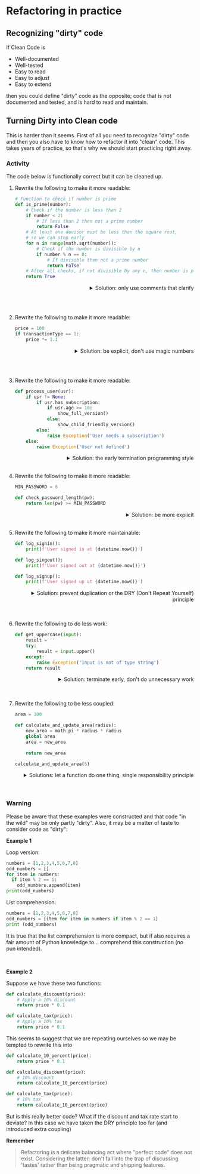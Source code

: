 # Refactoring in practice

## Recognizing "dirty" code
If Clean Code is

- Well-documented
- Well-tested
- Easy to read
- Easy to adjust
- Easy to extend

then you could define "dirty" code as the opposite; code that is not documented and tested, and is hard to read and maintain.

## Turning Dirty into Clean code
This is harder than it seems. First of all you need to recognize "dirty" code and then you also have to know how to refactor it into "clean" code. This takes years of practice, so that's why we should start practicing right away.

### Activity
The code below is functionally correct but it can be cleaned up.

1. Rewrite the following to make it more readable:

    ```python
    # Function to check if number is prime
    def is_prime(number):
        # Check if the number is less than 2
        if number < 2:
            # If less than 2 then not a prime number
            return False
        # At least one devisor must be less than the square root,
        # so we can stop early
        for n in range(math.sqrt(number)):
            # Check if the number is divisible by n
            if number % n == 0:
                # If divisible then not a prime number
                return False
        # After all checks, if not divisible by any n, then number is prime
        return True
    ```

    <details markdown="1">
    <summary align="right">
    Solution: only use comments that clarify
    </summary>

    ```python
    def is_prime(number: int) -> bool:
        if number < 2:
            return False
        # At least one devisor must be less than the square root,
        # so we can stop early
        for n in range(math.sqrt(number)):
            if number % n == 0:
                return False
        return True
    ```
    </details>

    <br><br>

1. Rewrite the following to make it more readable:

    ```python
    price = 100
    if transactionType == 1:
        price *= 1.1
    ```
    <details markdown="1">
    <summary align="right">
    Solution: be explicit, don't use magic numbers
    </summary>
    <br>

    ```python
    VAT_APPLICATION_TYPE = 1
    VAT_MULTIPLIER = 1.1

    price = 10
    if transactionType == VAT_APPLICATION_TYPE:
        price *= VAT_MULTIPLIER
    ```
    </details>

    <br><br>

2. Rewrite the following to make it more readable:

    ```python
    def process_user(usr):
        if usr != None:
            if usr.has_subscription:
                if usr.age >= 18:
                    show_full_version()
                else:
                    show_child_friendly_version()
            else:
                raise Exception('User needs a subscription')
        else:
            raise Exception('User not defined')
    ```
    <details markdown="1">
    <summary align="right">
    Solution: the early termination programming style
    </summary>
    <br>

    ```python
    def process_user(user: User) -> None:
        if user == None:
            raise Exception('User not defined')
        if not user.has_subscription:
            raise Exception('User needs a subscription')
        if user.age < 18:
            show_child_friendly_version()
        else:
            show_full_version()
    ```
    </details>

    <br>

3. Rewrite the following to make it more readable:

    ```python
    MIN_PASSWORD = 6

    def check_password_length(pw):
        return len(pw) >= MIN_PASSWORD
    ```

    <details markdown="1">
    <summary align="right">
    Solution: be more explicit
    </summary>
    <br>

    ```python
    MIN_PASSWORD_LENGTH = 6

    def is_password_long_enough(password: str) -> bool:
        return len(password) >= MIN_PASSWORD_LENGTH
    ```
    </details>

    <br>

4. Rewrite the following to make it more maintainable:

    ```python
    def log_signin():
        print(f'User signed in at {datetime.now()}')
    
    def log_singout():
        print(f'User signed out at {datetime.now()}')
    
    def log_signup():
        print(f'User signed up at {datetime.now()}')
    ```
    <details markdown="1">
    <summary align="right">
    Solution: prevent duplication or the DRY (Don't Repeat Yourself) principle
    </summary>
    <br>

    ```python
    def log_action(action: str) -> None:
        print(f'User signed {action} at {datetime.now()}')
    ```

    </details>
    <br><br>

5. Rewrite the following to do less work:

    ```python
    def get_uppercase(input):
        result = ''
        try:
            result = input.upper()
        except:
            raise Exception('Input is not of type string')
        return result
    ```
    <details markdown="1">
    <summary align="right">
    Solution: terminate early, don't do unnecessary work
    </summary>
    <br>

    ```python
    def get_uppercase(input_value: str) -> str:
        if !isinstance(input_value, str):
            raise Exception('Input value is not of type string')
            
        return input_value.upper()
    ```

    </details>
    <br><br>

6. Rewrite the following to be less coupled:

    ```python
    area = 100

    def calculate_and_update_area(radius):
        new_area = math.pi * radius * radius
        global area
        area = new_area
        
        return new_area
    
    calculate_and_update_area(5)
    ```

    <details markdown="1">
    <summary align="right">
    Solutions: let a function do one thing, single responsibility principle
    </summary>
    <br>

    ```python
    area = 100

    def calculate_area(radius: float|int ) -> float:
        return math.pi * radius * radius
    
    area = calculate_area(5)
    ```
    </details>
    <br><br>

### Warning
Please be aware that these examples were constructed and that code "in the wild" may be only partly "dirty". Also, it may be a matter of taste to consider code as "dirty":

**Example 1**

Loop version:

```python
numbers = [1,2,3,4,5,6,7,8]
odd_numbers = []
for item in numbers:
  if item % 2 == 1:
    odd_numbers.append(item)
print(odd_numbers)
```

List comprehension:

```python
numbers = [1,2,3,4,5,6,7,8]
odd_numbers = [item for item in numbers if item % 2 == 1]
print (odd_numbers)
```

It is true that the list comprehension is more compact, but if also requires a fair amount of Python knowledge to... comprehend this construction (no pun intended).

<br>

**Example 2**

Suppose we have these two functions:

```python
def calculate_discount(price):
    # Apply a 10% discount
    return price * 0.1

def calculate_tax(price):
    # Apply a 10% tax
    return price * 0.1
```

This seems to suggest that we are repeating ourselves so we may be tempted to rewrite this into

```python
def calculate_10_percent(price):
    return price * 0.1

def calculate_discount(price):
    # 10% discount
    return calculate_10_percent(price)

def calculate_tax(price):
    # 10% tax
    return calculate_10_percent(price)
```

But is this really better code? What if the discount and tax rate start to deviate? In this case we have taken the DRY principle too far (and introduced extra coupling)

**Remember**

> Refactoring is a delicate balancing act where "perfect code" does not exist. Considering the latter: don't fall into the trap of discussing 'tastes' rather than being pragmatic and shipping features.